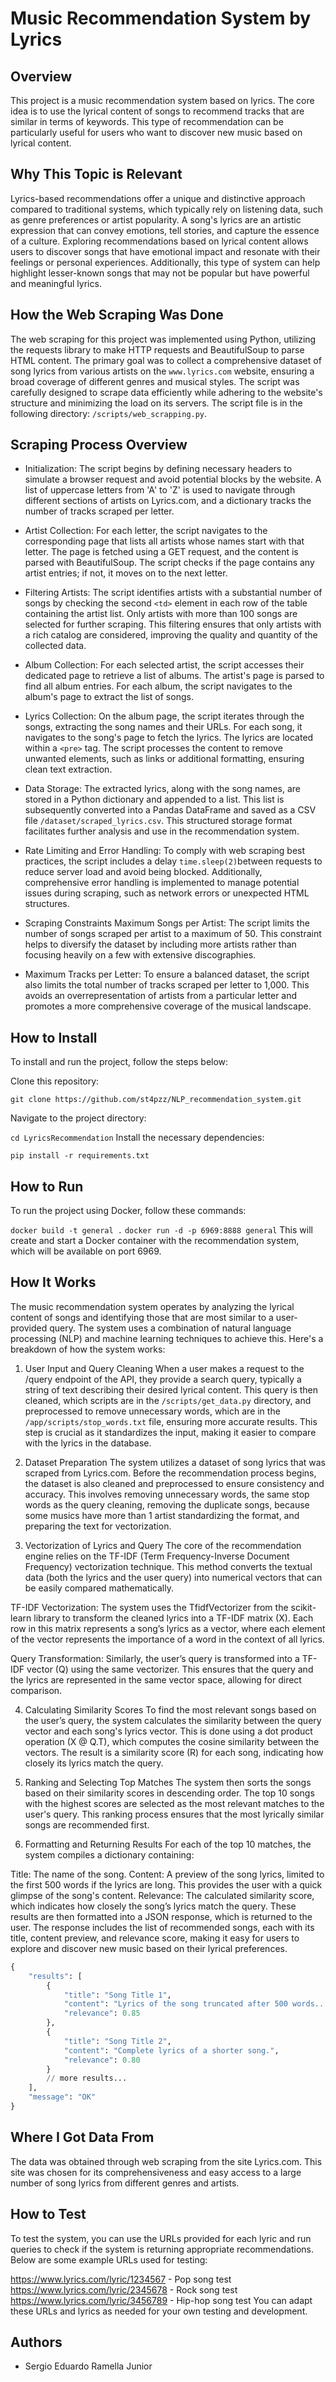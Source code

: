 # Music Recommendation System by Lyrics

## Overview
This project is a music recommendation system based on lyrics. The core idea is to use the lyrical content of songs to recommend tracks that are similar in terms of keywords. This type of recommendation can be particularly useful for users who want to discover new music based on lyrical content.

## Why This Topic is Relevant
Lyrics-based recommendations offer a unique and distinctive approach compared to traditional systems, which typically rely on listening data, such as genre preferences or artist popularity. A song's lyrics are an artistic expression that can convey emotions, tell stories, and capture the essence of a culture. Exploring recommendations based on lyrical content allows users to discover songs that have emotional impact and resonate with their feelings or personal experiences. Additionally, this type of system can help highlight lesser-known songs that may not be popular but have powerful and meaningful lyrics.

## How the Web Scraping Was Done
The web scraping for this project was implemented using Python, utilizing the requests library to make HTTP requests and BeautifulSoup to parse HTML content. The primary goal was to collect a comprehensive dataset of song lyrics from various artists on the ```www.lyrics.com``` website, ensuring a broad coverage of different genres and musical styles. The script was carefully designed to scrape data efficiently while adhering to the website's structure and minimizing the load on its servers. The script file is in the following directory: ```/scripts/web_scrapping.py```.

## Scraping Process Overview
- Initialization: The script begins by defining necessary headers to simulate a browser request and avoid potential blocks by the website. A list of uppercase letters from 'A' to 'Z' is used to navigate through different sections of artists on Lyrics.com, and a dictionary tracks the number of tracks scraped per letter.

- Artist Collection: For each letter, the script navigates to the corresponding page that lists all artists whose names start with that letter. The page is fetched using a GET request, and the content is parsed with BeautifulSoup. The script checks if the page contains any artist entries; if not, it moves on to the next letter.

- Filtering Artists: The script identifies artists with a substantial number of songs by checking the second ```<td>``` element in each row of the table containing the artist list. Only artists with more than 100 songs are selected for further scraping. This filtering ensures that only artists with a rich catalog are considered, improving the quality and quantity of the collected data.

- Album Collection: For each selected artist, the script accesses their dedicated page to retrieve a list of albums. The artist's page is parsed to find all album entries. For each album, the script navigates to the album's page to extract the list of songs.

- Lyrics Collection: On the album page, the script iterates through the songs, extracting the song names and their URLs. For each song, it navigates to the song's page to fetch the lyrics. The lyrics are located within a ```<pre>``` tag. The script processes the content to remove unwanted elements, such as links or additional formatting, ensuring clean text extraction.

- Data Storage: The extracted lyrics, along with the song names, are stored in a Python dictionary and appended to a list. This list is subsequently converted into a Pandas DataFrame and saved as a CSV file ```/dataset/scraped_lyrics.csv```. This structured storage format facilitates further analysis and use in the recommendation system.

- Rate Limiting and Error Handling: To comply with web scraping best practices, the script includes a delay ```time.sleep(2)```between requests to reduce server load and avoid being blocked. Additionally, comprehensive error handling is implemented to manage potential issues during scraping, such as network errors or unexpected HTML structures.

- Scraping Constraints
Maximum Songs per Artist: The script limits the number of songs scraped per artist to a maximum of 50. This constraint helps to diversify the dataset by including more artists rather than focusing heavily on a few with extensive discographies.

- Maximum Tracks per Letter: To ensure a balanced dataset, the script also limits the total number of tracks scraped per letter to 1,000. This avoids an overrepresentation of artists from a particular letter and promotes a more comprehensive coverage of the musical landscape.

## How to Install
To install and run the project, follow the steps below:

Clone this repository:


```git clone https://github.com/st4pzz/NLP_recommendation_system.git```

Navigate to the project directory:

```cd LyricsRecommendation```
Install the necessary dependencies:

```pip install -r requirements.txt```

## How to Run
To run the project using Docker, follow these commands:


```docker build -t general .```
```docker run -d -p 6969:8888 general```
This will create and start a Docker container with the recommendation system, which will be available on port 6969.

## How It Works
The music recommendation system operates by analyzing the lyrical content of songs and identifying those that are most similar to a user-provided query. The system uses a combination of natural language processing (NLP) and machine learning techniques to achieve this. Here's a breakdown of how the system works:

1. User Input and Query Cleaning
When a user makes a request to the /query endpoint of the API, they provide a search query, typically a string of text describing their desired lyrical content. This query is then cleaned, which scripts are in the ```/scripts/get_data.py``` directory, and preprocessed to remove unnecessary words, which are in the ```/app/scripts/stop_words.txt``` file, ensuring more accurate results. This step is crucial as it standardizes the input, making it easier to compare with the lyrics in the database.

2. Dataset Preparation
The system utilizes a dataset of song lyrics that was scraped from Lyrics.com. Before the recommendation process begins, the dataset is also cleaned and preprocessed to ensure consistency and accuracy. This involves removing unnecessary words, the same stop words as the query cleaning, removing the duplicate songs, because some musics have more than 1 artist standardizing the format, and preparing the text for vectorization.

3. Vectorization of Lyrics and Query
The core of the recommendation engine relies on the TF-IDF (Term Frequency-Inverse Document Frequency) vectorization technique. This method converts the textual data (both the lyrics and the user query) into numerical vectors that can be easily compared mathematically.

TF-IDF Vectorization: The system uses the TfidfVectorizer from the scikit-learn library to transform the cleaned lyrics into a TF-IDF matrix (X). Each row in this matrix represents a song’s lyrics as a vector, where each element of the vector represents the importance of a word in the context of all lyrics.

Query Transformation: Similarly, the user’s query is transformed into a TF-IDF vector (Q) using the same vectorizer. This ensures that the query and the lyrics are represented in the same vector space, allowing for direct comparison.

4. Calculating Similarity Scores
To find the most relevant songs based on the user’s query, the system calculates the similarity between the query vector and each song's lyrics vector. This is done using a dot product operation (X @ Q.T), which computes the cosine similarity between the vectors. The result is a similarity score (R) for each song, indicating how closely its lyrics match the query.

5. Ranking and Selecting Top Matches
The system then sorts the songs based on their similarity scores in descending order. The top 10 songs with the highest scores are selected as the most relevant matches to the user's query. This ranking process ensures that the most lyrically similar songs are recommended first.

6. Formatting and Returning Results
For each of the top 10 matches, the system compiles a dictionary containing:

Title: The name of the song.
Content: A preview of the song lyrics, limited to the first 500 words if the lyrics are long. This provides the user with a quick glimpse of the song's content.
Relevance: The calculated similarity score, which indicates how closely the song’s lyrics match the query.
These results are then formatted into a JSON response, which is returned to the user. The response includes the list of recommended songs, each with its title, content preview, and relevance score, making it easy for users to explore and discover new music based on their lyrical preferences.

```py
{
    "results": [
        {
            "title": "Song Title 1",
            "content": "Lyrics of the song truncated after 500 words...",
            "relevance": 0.85
        },
        {
            "title": "Song Title 2",
            "content": "Complete lyrics of a shorter song.",
            "relevance": 0.80
        }
        // more results...
    ],
    "message": "OK"
}
```
 

## Where I Got Data From
The data was obtained through web scraping from the site Lyrics.com. This site was chosen for its comprehensiveness and easy access to a large number of song lyrics from different genres and artists.

## How to Test
To test the system, you can use the URLs provided for each lyric and run queries to check if the system is returning appropriate recommendations. Below are some example URLs used for testing:

https://www.lyrics.com/lyric/1234567 - Pop song test
https://www.lyrics.com/lyric/2345678 - Rock song test
https://www.lyrics.com/lyric/3456789 - Hip-hop song test
You can adapt these URLs and lyrics as needed for your own testing and development.

## Authors 
- Sergio Eduardo Ramella Junior